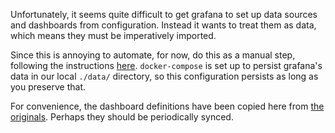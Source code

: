 Unfortunately, it seems quite difficult to get grafana to set up
data sources and dashboards from configuration.  Instead it wants
to treat them as data, which means they must be imperatively imported.

Since this is annoying to automate, for now, do this as a manual step,
following the instructions
[here](https://www.cockroachlabs.com/docs/stable/monitor-cockroachdb-with-prometheus.html#step-4-visualize-metrics-in-grafana).
`docker-compose` is set up to persist grafana's data in our local
`./data/` directory, so this configuration persists as long as you
preserve that.

For convenience, the dashboard definitions have been copied here from
[the originals](https://github.com/cockroachdb/cockroach/tree/db5496ba6e48b6bec9bba9bf5013e2e9455244be/monitoring/grafana-dashboards).
Perhaps they should be periodically synced.
